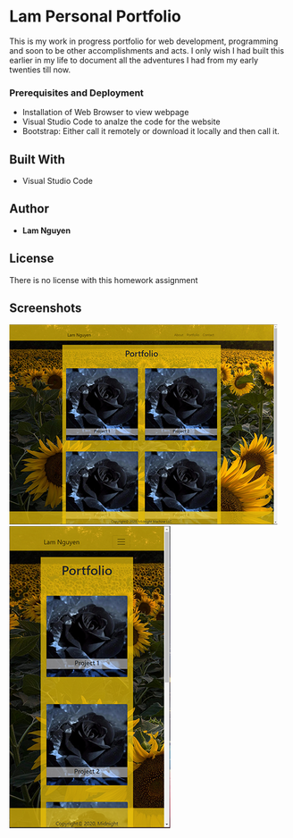 # Lam Personal Portfolio

This is my work in progress portfolio for web development, programming and soon to be other accomplishments and acts. I only wish I had built this earlier in my life to document all the adventures I had from my early twenties till now.

### Prerequisites and Deployment

* Installation of Web Browser to view webpage
* Visual Studio Code to analze the code for the website
* Bootstrap: Either call it remotely or download it locally and then call it.

## Built With

* Visual Studio Code

## Author

* **Lam Nguyen**

## License

There is no license with this homework assignment

## Screenshots

![Portfolio image desktop sized](assets/images/Portfolio_01.PNG)
![portfolio image mobile sized](assets/images/Portfolio_02.PNG)
